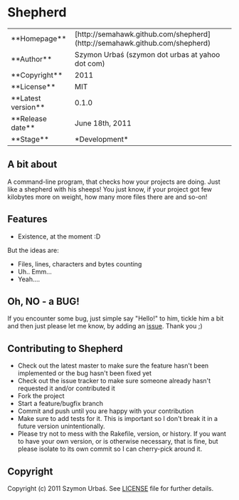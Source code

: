 Shepherd
========

<table>
	<tr>
		<td>**Homepage**</td>
		<td>[http://semahawk.github.com/shepherd](http://semahawk.github.com/shepherd)</td>
	</tr>
	<tr>
		<td>**Author**</td>
		<td>Szymon Urbaś (szymon dot urbas at yahoo dot com)</td>
	</tr>
	<tr>
		<td>**Copyright**</td>
		<td>2011</td>
	</tr>
	<tr>
		<td>**License**</td>
		<td>MIT</td>
	</tr>
	<tr>
		<td>**Latest version**</td>
		<td>0.1.0</td>
	</tr>
	<tr>
		<td>**Release date**</td>
		<td>June 18th, 2011</td>
	</tr>
	<tr>
		<td>**Stage**</td>
		<td>*Development*</td>
	</tr>
</table>

## A bit about

A command-line program, that checks how your projects are doing. Just like a shepherd with his sheeps!
You just know, if your project got few kilobytes more on weight, how many more files there are and so-on!

## Features

* Existence, at the moment :D

But the ideas are:

* Files, lines, characters and bytes counting
* Uh.. Emm...
* Yeah....

## Oh, NO - a BUG!

If you encounter some bug, just simple say "Hello!" to him, tickle him a bit and then just please let me know, by adding an [issue](http://github.com/semahawk/shepherd/issues). Thank you ;)

## Contributing to Shepherd

* Check out the latest master to make sure the feature hasn't been implemented or the bug hasn't been fixed yet
* Check out the issue tracker to make sure someone already hasn't requested it and/or contributed it
* Fork the project
* Start a feature/bugfix branch
* Commit and push until you are happy with your contribution
* Make sure to add tests for it. This is important so I don't break it in a future version unintentionally.
* Please try not to mess with the Rakefile, version, or history. If you want to have your own version, or is otherwise necessary, that is fine, but please isolate to its own commit so I can cherry-pick around it.

## Copyright

Copyright (c) 2011 Szymon Urbaś. See [LICENSE](http://github.com/semahawk/shepherd/blob/master/LICENSE.txt) file for
further details.
